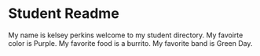# Student Readme
My name is kelsey perkins welcome to my student directory.
My favoirte color is Purple.
My favorite food is a burrito.
My favorite band is Green Day.

